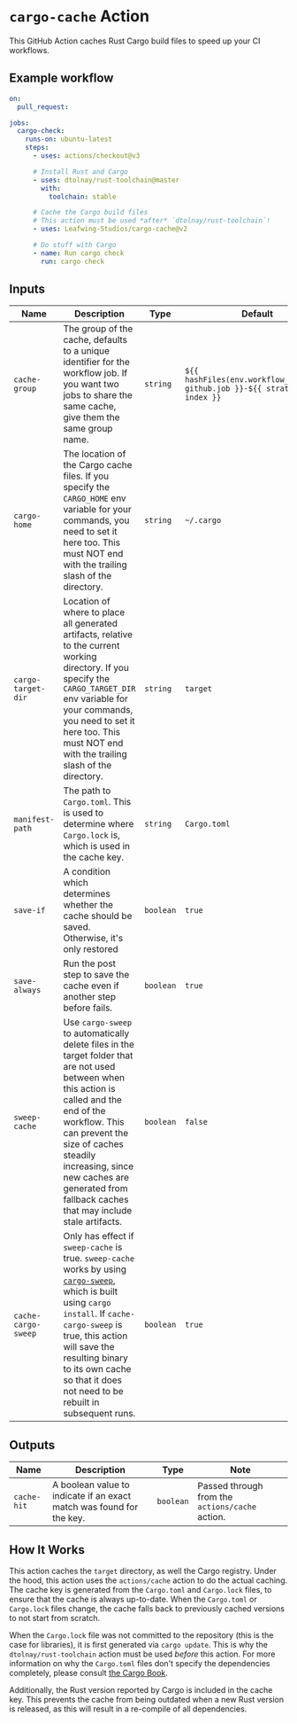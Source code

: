 # `cargo-cache` Action

This GitHub Action caches Rust Cargo build files to speed up your CI workflows.

## Example workflow

```yaml
on:
  pull_request:

jobs:
  cargo-check:
    runs-on: ubuntu-latest
    steps:
      - uses: actions/checkout@v3

      # Install Rust and Cargo
      - uses: dtolnay/rust-toolchain@master
        with:
          toolchain: stable

      # Cache the Cargo build files
      # This action must be used *after* `dtolnay/rust-toolchain`!
      - uses: Leafwing-Studios/cargo-cache@v2

      # Do stuff with Cargo
      - name: Run cargo check
        run: cargo check
```

## Inputs

| Name               | Description                                                                                                                                                                                                                                                   | Type      | Default                                                                        |
| ------------------ | ------------------------------------------------------------------------------------------------------------------------------------------------------------------------------------------------------------------------------------------------------------- | --------- | ------------------------------------------------------------------------------ |
| `cache-group`      | The group of the cache, defaults to a unique identifier for the workflow job. If you want two jobs to share the same cache, give them the same group name.                                                                                                    | `string`  | `${{ hashFiles(env.workflow_path)-${{ github.job }}-${{ strategy.job-index }}` |
| `cargo-home`       | The location of the Cargo cache files. If you specify the `CARGO_HOME` env variable for your commands, you need to set it here too. This must NOT end with the trailing slash of the directory.                                                               | `string`  | `~/.cargo`                                                                     |
| `cargo-target-dir` | Location of where to place all generated artifacts, relative to the current working directory. If you specify the `CARGO_TARGET_DIR` env variable for your commands, you need to set it here too. This must NOT end with the trailing slash of the directory. | `string`  | `target`                                                                       |
|`manifest-path`|The path to `Cargo.toml`. This is used to determine where `Cargo.lock` is, which is used in the cache key.|`string`|`Cargo.toml`|
| `save-if`          | A condition which determines whether the cache should be saved. Otherwise, it's only restored                                                                                                                                                                 | `boolean` | `true`                                                                         |
| `save-always`      | Run the post step to save the cache even if another step before fails.                                                                                                                                                                                        | `boolean` | `true`                                                                         |
|`sweep-cache`|Use `cargo-sweep` to automatically delete files in the target folder that are not used between when this action is called and the end of the workflow. This can prevent the size of caches steadily increasing, since new caches are generated from fallback caches that may include stale artifacts.|`boolean`|`false`|
|`cache-cargo-sweep`|Only has effect if `sweep-cache` is true. `sweep-cache` works by using [`cargo-sweep`], which is built using `cargo install`. If `cache-cargo-sweep` is true, this action will save the resulting binary to its own cache so that it does not need to be rebuilt in subsequent runs.|`boolean`|`true`|

[`cargo-sweep`]: https://crates.io/crates/cargo-sweep

## Outputs

| Name        | Description                                                          | Type      | Note                                            |
| ----------- | -------------------------------------------------------------------- | --------- | ----------------------------------------------- |
| `cache-hit` | A boolean value to indicate if an exact match was found for the key. | `boolean` | Passed through from the `actions/cache` action. |

## How It Works

This action caches the `target` directory, as well the Cargo registry.
Under the hood, this action uses the `actions/cache` action to do the actual caching.
The cache key is generated from the `Cargo.toml` and `Cargo.lock` files, to ensure that the cache is always up-to-date.
When the `Cargo.toml` or `Cargo.lock` files change, the cache falls back to previously cached versions to not start from scratch.

When the `Cargo.lock` file was not committed to the repository (this is the case for libraries), it is first generated via `cargo update`.
This is why the `dtolnay/rust-toolchain` action must be used _before_ this action.
For more information on why the `Cargo.toml` files don't specify the dependencies completely, please consult [the Cargo Book](https://doc.rust-lang.org/cargo/guide/cargo-toml-vs-cargo-lock.html).

Additionally, the Rust version reported by Cargo is included in the cache key.
This prevents the cache from being outdated when a new Rust version is released, as this will result in a re-compile of all dependencies.
